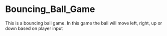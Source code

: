 # Bouncing_Ball_Game
This is a bouncing ball game. In this game the ball will move left, right, up or down based on player input
